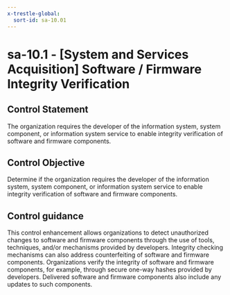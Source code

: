 ```yaml
---
x-trestle-global:
  sort-id: sa-10.01
---
```


# sa-10.1 - \[System and Services Acquisition\] Software / Firmware Integrity Verification

## Control Statement

The organization requires the developer of the information system, system component, or information system service to enable integrity verification of software and firmware components.

## Control Objective

Determine if the organization requires the developer of the information system, system component, or information system service to enable integrity verification of software and firmware components.

## Control guidance

This control enhancement allows organizations to detect unauthorized changes to software and firmware components through the use of tools, techniques, and/or mechanisms provided by developers. Integrity checking mechanisms can also address counterfeiting of software and firmware components. Organizations verify the integrity of software and firmware components, for example, through secure one-way hashes provided by developers. Delivered software and firmware components also include any updates to such components.

